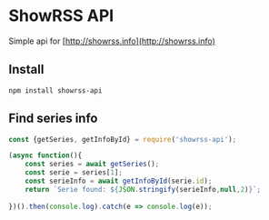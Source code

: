 # ShowRSS API
Simple api for [http://showrss.info](http://showrss.info)

## Install
```
npm install showrss-api
```
## Find series info
```javascript
const {getSeries, getInfoById} = require('showrss-api');

(async function(){
    const series = await getSeries();
    const serie = series[1];
    const serieInfo = await getInfoById(serie.id);
    return `Serie found: ${JSON.stringify(serieInfo,null,2)}`;
    
})().then(console.log).catch(e => console.log(e));
```